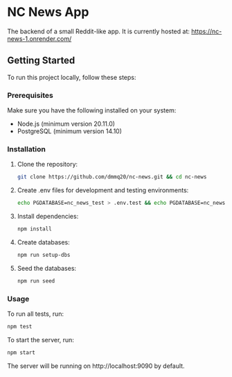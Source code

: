 # NC News App

The backend of a small Reddit-like app. It is currently hosted at: https://nc-news-1.onrender.com/

## Getting Started

To run this project locally, follow these steps:

### Prerequisites

Make sure you have the following installed on your system:

- Node.js (minimum version 20.11.0)
- PostgreSQL (minimum version 14.10)

### Installation

1. Clone the repository:

   ```bash
   git clone https://github.com/dmmq20/nc-news.git && cd nc-news
   ```

2. Create .env files for development and testing environments:

   ```bash
   echo PGDATABASE=nc_news_test > .env.test && echo PGDATABASE=nc_news > .env.development
   ```

3. Install dependencies:

   ```bash
   npm install
   ```

4. Create databases:

   ```bash
   npm run setup-dbs
   ```

5. Seed the databases:

   ```bash
   npm run seed
   ```

### Usage

To run all tests, run:

```bash
npm test
```

To start the server, run:

```bash
npm start
```

The server will be running on http://localhost:9090 by default.
